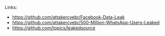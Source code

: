 Links:
- https://github.com/attakercyebr/Facebook-Data-Leak
- https://github.com/attakercyebr/500-Million-WhatsApp-Users-Leaked
- https://github.com/topics/leakedsource